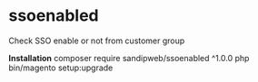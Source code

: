 # ssoenabled
Check SSO enable or not from customer group

**Installation**
composer require sandipweb/ssoenabled ^1.0.0
php bin/magento setup:upgrade
